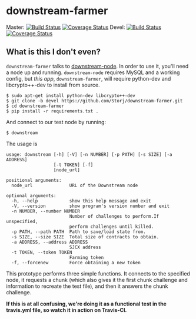 downstream-farmer
=================

Master: [![Build Status](https://travis-ci.org/Storj/downstream-farmer.svg?branch=master)](https://travis-ci.org/Storj/downstream-farmer)  [![Coverage Status](https://img.shields.io/coveralls/Storj/downstream-farmer.svg)](https://coveralls.io/r/Storj/downstream-farmer?branch=master)
Devel: [![Build Status](https://travis-ci.org/Storj/downstream-farmer.svg?branch=devel)](https://travis-ci.org/Storj/downstream-farmer) [![Coverage Status](https://img.shields.io/coveralls/Storj/downstream-farmer.svg)](https://coveralls.io/r/Storj/downstream-farmer?branch=devel)


## What is this I don't even?

`downstream-farmer` talks to [downstream-node](https://github.com/Storj/downstream-node).  In order to use it, you'll need a node up and running.  `downstream-node` requires MySQL and a working config, but *this app*, `downstream-farmer`, will require python-dev and libcrypto++-dev to install from source.

```
$ sudo apt-get install python-dev libcrypto++-dev
$ git clone -b devel https://github.com/Storj/downstream-farmer.git
$ cd downstream-farmer
$ pip install -r requirements.txt .
```

And connect to our test node by running:
```
$ downstream
```

The usage is
```
usage: downstream [-h] [-V] [-n NUMBER] [-p PATH] [-s SIZE] [-a ADDRESS]
				  [-t TOKEN] [-f]
                  [node_url]

positional arguments:
  node_url              URL of the Downstream node

optional arguments:
  -h, --help            show this help message and exit
  -V, --version         show program's version number and exit
  -n NUMBER, --number NUMBER
                        Number of challenges to perform.If unspecified,
                        perform challenges until killed.
  -p PATH, --path PATH  Path to save/load state from.
  -s SIZE, --size SIZE  Total size of contracts to obtain.
  -a ADDRESS, --address ADDRESS
                        SJCX address
  -t TOKEN, --token TOKEN
                        Farming token
  -f, --forcenew        Force obtaining a new token
```

This prototype performs three simple functions.  It connects to the specified node, it requests a chunk (which also gives it the first chunk challenge and information to recreate the test file), and then it answers the chunk challenge.

**If this is at all confusing, we're doing it as a functional test in the travis.yml file, so watch it in action on Travis-CI.**


